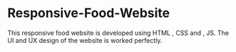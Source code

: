 # Responsive-Food-Website
This responsive food website is developed using HTML , CSS and , JS. The UI and UX design of the website is worked perfectly.
